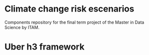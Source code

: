 # Climate change risk escenarios

Components repository for the final term project of the Master in Data Science by ITAM.

# Uber h3 framework
